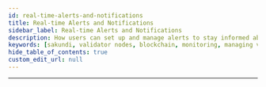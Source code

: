 ```yaml
---
id: real-time-alerts-and-notifications
title: Real-time Alerts and Notifications
sidebar_label: Real-time Alerts and Notifications
description: How users can set up and manage alerts to stay informed about potential security threats or performance issues.
keywords: [sakundi, validator nodes, blockchain, monitoring, managing validator nodes]
hide_table_of_contents: true
custom_edit_url: null
---
```


---

